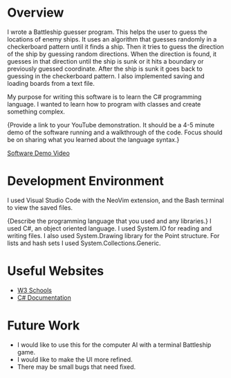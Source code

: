 # Overview

I wrote a Battleship guesser program. This helps the user to guess the locations of enemy ships. It uses an algorithm that guesses randomly in a checkerboard pattern until it finds a ship. Then it tries to guess the direction of the ship by guessing random directions. When the direction is found, it guesses in that direction until the ship is sunk or it hits a boundary or previously guessed coordinate. After the ship is sunk it goes back to guessing in the checkerboard pattern. I also implemented saving and loading boards from a text file.

My purpose for writing this software is to learn the C# programming language. I wanted to learn how to program with classes and create something complex.

{Provide a link to your YouTube demonstration. It should be a 4-5 minute demo of the software running and a walkthrough of the code. Focus should be on sharing what you learned about the language syntax.}

[Software Demo Video](http://youtube.link.goes.here)

# Development Environment

I used Visual Studio Code with the NeoVim extension, and the Bash terminal to view the saved files.

{Describe the programming language that you used and any libraries.}
I used C#, an object oriented language. I used System.IO for reading and writing files. I also used System.Drawing library for the Point structure. For lists and hash sets I used System.Collections.Generic.

# Useful Websites

- [W3 Schools](https://www.w3schools.com/cs/index.php)
- [C# Documentation](https://learn.microsoft.com/en-us/dotnet/csharp/)

# Future Work

- I would like to use this for the computer AI with a terminal Battleship game.
- I would like to make the UI more refined.
- There may be small bugs that need fixed.
